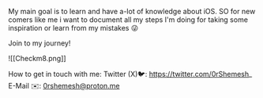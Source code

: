 My main goal is to learn and have a-lot of knowledge about iOS.
SO for new comers like me i want to document all my steps I'm doing for taking some inspiration or learn from my mistakes 😜

Join to my journey!

![[Checkm8.png]]


How to get in touch with me:
Twitter (X)🐦:
https://twitter.com/0rShemesh_
E-Mail ✉️:
0rshemesh@proton.me
